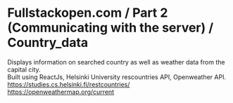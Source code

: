 # Fullstackopen.com / Part 2 (Communicating with the server) / Country_data
Displays information on searched country as well as weather data from the capital city. <br/>
Built using ReactJs, Helsinki University rescountries API, Openweather API. <br/>
https://studies.cs.helsinki.fi/restcountries/ <br/>
https://openweathermap.org/current

